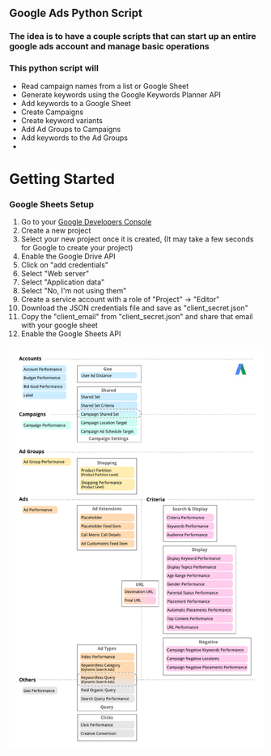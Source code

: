 ## Google Ads Python Script



### The idea is to have a couple scripts that can start up an entire google ads account and manage basic operations

### This python script will 
- Read campaign names from a list or Google Sheet
- Generate keywords using the Google Keywords Planner API
- Add keywords to a Google Sheet 
- Create Campaigns
- Create keyword variants
- Add Ad Groups to Campaigns
- Add keywords to the Ad Groups
- 

# Getting Started
### Google Sheets Setup
1. Go to your [Google Developers Console](https://console.developers.google.com/)
2. Create a new project
3. Select your new project once it is created, (It may take a few seconds for Google to create your project)
4. Enable the Google Drive API
5. Click on "add credentials"
6. Select "Web server"
7. Select "Application data"
8. Select "No, I'm not using them"
9. Create a service account with a role of "Project" -> "Editor"
10. Download the JSON credentials file and save as "client_secret.json"
11. Copy the "client_email" from "client_secret.json" and share that email with your google sheet
12. Enable the Google Sheets API

![Adwords chart](reporting-chart.png)



